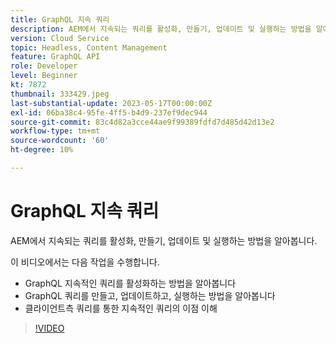 ```yaml
---
title: GraphQL 지속 쿼리
description: AEM에서 지속되는 쿼리를 활성화, 만들기, 업데이트 및 실행하는 방법을 알아봅니다.
version: Cloud Service
topic: Headless, Content Management
feature: GraphQL API
role: Developer
level: Beginner
kt: 7872
thumbnail: 333429.jpeg
last-substantial-update: 2023-05-17T00:00:00Z
exl-id: 06ba38c4-95fe-4ff5-b4d9-237ef9dec944
source-git-commit: 83c4d82a3cce44ae9f99389fdfd7d485d42d13e2
workflow-type: tm+mt
source-wordcount: '60'
ht-degree: 10%

---
```


# GraphQL 지속 쿼리

AEM에서 지속되는 쿼리를 활성화, 만들기, 업데이트 및 실행하는 방법을 알아봅니다.

이 비디오에서는 다음 작업을 수행합니다.

+ GraphQL 지속적인 쿼리를 활성화하는 방법을 알아봅니다
+ GraphQL 쿼리를 만들고, 업데이트하고, 실행하는 방법을 알아봅니다
+ 클라이언트측 쿼리를 통한 지속적인 쿼리의 이점 이해

>[!VIDEO](https://video.tv.adobe.com/v/333429?quality=12&learn=on)
